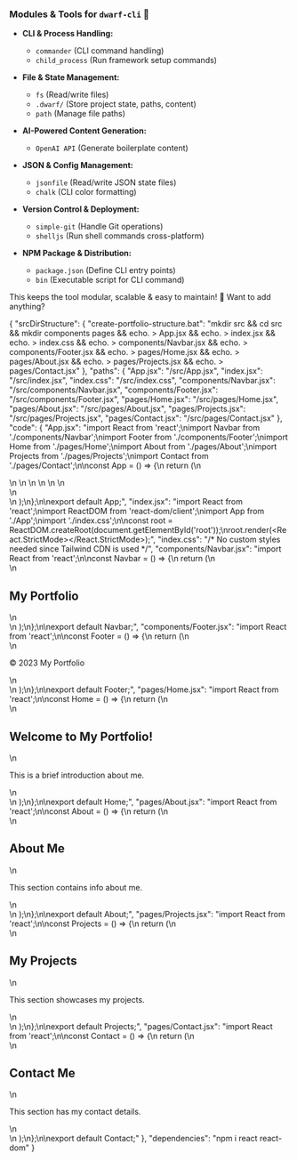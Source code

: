 ### **Modules & Tools for `dwarf-cli`** 🚀  

- **CLI & Process Handling:**  
  - `commander` (CLI command handling)  
  - `child_process` (Run framework setup commands)  

- **File & State Management:**  
  - `fs` (Read/write files)  
  - `.dwarf/` (Store project state, paths, content)  
  - `path` (Manage file paths)  

- **AI-Powered Content Generation:**  
  - `OpenAI API` (Generate boilerplate content)  

- **JSON & Config Management:**  
  - `jsonfile` (Read/write JSON state files)  
  - `chalk` (CLI color formatting)  

- **Version Control & Deployment:**  
  - `simple-git` (Handle Git operations)  
  - `shelljs` (Run shell commands cross-platform)  

- **NPM Package & Distribution:**  
  - `package.json` (Define CLI entry points)  
  - `bin` (Executable script for CLI command)  

This keeps the tool modular, scalable & easy to maintain! 🚀 Want to add anything?






































{
    "srcDirStructure": {
        "create-portfolio-structure.bat": "mkdir src && cd src && mkdir components pages && echo. > App.jsx && echo. > index.jsx && echo. > index.css && echo. > components/Navbar.jsx && echo. > components/Footer.jsx && echo. > pages/Home.jsx && echo. > pages/About.jsx && echo. > pages/Projects.jsx && echo. > pages/Contact.jsx"
    },
    "paths": {
        "App.jsx": "/src/App.jsx",
        "index.jsx": "/src/index.jsx",
        "index.css": "/src/index.css",
        "components/Navbar.jsx": "/src/components/Navbar.jsx",
        "components/Footer.jsx": "/src/components/Footer.jsx",
        "pages/Home.jsx": "/src/pages/Home.jsx",
        "pages/About.jsx": "/src/pages/About.jsx",
        "pages/Projects.jsx": "/src/pages/Projects.jsx",
        "pages/Contact.jsx": "/src/pages/Contact.jsx"
    },
    "code": {
        "App.jsx": "import React from 'react';\nimport Navbar from './components/Navbar';\nimport Footer from './components/Footer';\nimport Home from './pages/Home';\nimport About from './pages/About';\nimport Projects from './pages/Projects';\nimport Contact from './pages/Contact';\n\nconst App = () => {\n    return (\n        <div className='bg-gray-100'>\n            <Navbar />\n            <Home />\n            <About />\n            <Projects />\n            <Contact />\n            <Footer />\n        </div>\n    );\n};\n\nexport default App;",
        "index.jsx": "import React from 'react';\nimport ReactDOM from 'react-dom/client';\nimport App from './App';\nimport './index.css';\n\nconst root = ReactDOM.createRoot(document.getElementById('root'));\nroot.render(<React.StrictMode><App /></React.StrictMode>);",
        "index.css": "/* No custom styles needed since Tailwind CDN is used */",
        "components/Navbar.jsx": "import React from 'react';\n\nconst Navbar = () => {\n    return (\n        <nav className='bg-blue-500 p-4 text-white'>\n            <h1 className='text-xl'>My Portfolio</h1>\n        </nav>\n    );\n};\n\nexport default Navbar;",
        "components/Footer.jsx": "import React from 'react';\n\nconst Footer = () => {\n    return (\n        <footer className='bg-blue-500 p-4 text-white'>\n            <p>&copy; 2023 My Portfolio</p>\n        </footer>\n    );\n};\n\nexport default Footer;",
        "pages/Home.jsx": "import React from 'react';\n\nconst Home = () => {\n    return (\n        <section className='p-4'>\n            <h2 className='text-2xl'>Welcome to My Portfolio!</h2>\n            <p>This is a brief introduction about me.</p>\n        </section>\n    );\n};\n\nexport default Home;",
        "pages/About.jsx": "import React from 'react';\n\nconst About = () => {\n    return (\n        <section className='p-4'>\n            <h2 className='text-2xl'>About Me</h2>\n            <p>This section contains info about me.</p>\n        </section>\n    );\n};\n\nexport default About;",
        "pages/Projects.jsx": "import React from 'react';\n\nconst Projects = () => {\n    return (\n        <section className='p-4'>\n            <h2 className='text-2xl'>My Projects</h2>\n            <p>This section showcases my projects.</p>\n        </section>\n    );\n};\n\nexport default Projects;",
        "pages/Contact.jsx": "import React from 'react';\n\nconst Contact = () => {\n    return (\n        <section className='p-4'>\n            <h2 className='text-2xl'>Contact Me</h2>\n            <p>This section has my contact details.</p>\n        </section>\n    );\n};\n\nexport default Contact;"
    },
    "dependencies": "npm i react react-dom"
}

